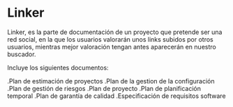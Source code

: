 # Linker
Linker, es la parte de documentación de un proyecto que pretende ser una red social, en la que los usuarios valorarán unos links subidos por otros usuarios, mientras mejor valoración tengan antes aparecerán en nuestro buscador.

Incluye los siguientes documentos:

.Plan de estimación de proyectos
.Plan de la gestion de la configuración
.Plan de gestión de riesgos
.Plan de proyecto
.Plan de planificación temporal
.Plan de garantía de calidad
.Especificación de requisitos software
